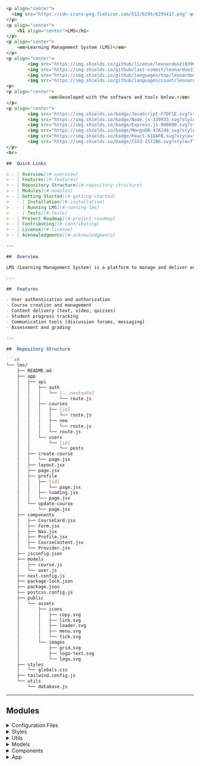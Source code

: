 

```markdown
<p align="center">
  <img src="https://cdn-icons-png.flaticon.com/512/6295/6295417.png" width="100" />
</p>
<p align="center">
    <h1 align="center">LMS</h1>
</p>
<p align="center">
    <em>Learning Management System (LMS)</em>
</p>
<p align="center">
        <img src="https://img.shields.io/github/license/leonardoo210399/lms?style=flat&color=0080ff" alt="license">
        <img src="https://img.shields.io/github/last-commit/leonardoo210399/lms?style=flat&logo=git&logoColor=white&color=0080ff" alt="last-commit">
        <img src="https://img.shields.io/github/languages/top/leonardoo210399/lms?style=flat&color=0080ff" alt="repo-top-language">
        <img src="https://img.shields.io/github/languages/count/leonardoo210399/lms?style=flat&color=0080ff" alt="repo-language-count">
<p>
<p align="center">
                <em>Developed with the software and tools below.</em>
</p>
<p align="center">
        <img src="https://img.shields.io/badge/JavaScript-F7DF1E.svg?style=flat&logo=JavaScript&logoColor=black" alt="JavaScript">
        <img src="https://img.shields.io/badge/Node.js-339933.svg?style=flat&logo=Node.js&logoColor=white" alt="Node.js">
        <img src="https://img.shields.io/badge/Express.js-000000.svg?style=flat&logo=Express&logoColor=white" alt="Express">
        <img src="https://img.shields.io/badge/MongoDB-47A248.svg?style=flat&logo=MongoDB&logoColor=white" alt="MongoDB">
        <img src="https://img.shields.io/badge/React-61DAFB.svg?style=flat&logo=React&logoColor=black" alt="React">
        <img src="https://img.shields.io/badge/CSS3-1572B6.svg?style=flat&logo=CSS3&logoColor=white" alt="CSS3">
</p>
<hr>

##  Quick Links

> - [ Overview](#-overview)
> - [ Features](#-features)
> - [ Repository Structure](#-repository-structure)
> - [ Modules](#-modules)
> - [ Getting Started](#-getting-started)
>   - [ Installation](#-installation)
>   - [ Running LMS](#-running-lms)
>   - [ Tests](#-tests)
> - [ Project Roadmap](#-project-roadmap)
> - [ Contributing](#-contributing)
> - [ License](#-license)
> - [ Acknowledgments](#-acknowledgments)

---

##  Overview

LMS (Learning Management System) is a platform to manage and deliver educational courses online. It provides tools for course management, content delivery, assessments, and communication between instructors and students.

---

##  Features

- User authentication and authorization
- Course creation and management
- Content delivery (text, video, quizzes)
- Student progress tracking
- Communication tools (discussion forums, messaging)
- Assessment and grading

---

##  Repository Structure

```sh
└── lms/
    ├── README.md
    ├── app
    │   ├── api
    │   │   ├── auth
    │   │   │   └── [...nextauth]
    │   │   │       └── route.js
    │   │   ├── courses
    │   │   │   ├── [id]
    │   │   │   │   └── route.js
    │   │   │   ├── new
    │   │   │   │   └── route.js
    │   │   │   └── route.js
    │   │   └── users
    │   │       └── [id]
    │   │           └── posts
    │   ├── create-course
    │   │   └── page.jsx
    │   ├── layout.jsx
    │   ├── page.jsx
    │   ├── profile
    │   │   ├── [id]
    │   │   │   └── page.jsx
    │   │   ├── loading.jsx
    │   │   └── page.jsx
    │   └── update-course
    │       └── page.jsx
    ├── components
    │   ├── CourseCard.jsx
    │   ├── Form.jsx
    │   ├── Nav.jsx
    │   ├── Profile.jsx
    │   ├── CourseContent.jsx
    │   └── Provider.jsx
    ├── jsconfig.json
    ├── models
    │   ├── course.js
    │   └── user.js
    ├── next.config.js
    ├── package-lock.json
    ├── package.json
    ├── postcss.config.js
    ├── public
    │   └── assets
    │       ├── icons
    │       │   ├── copy.svg
    │       │   ├── link.svg
    │       │   ├── loader.svg
    │       │   ├── menu.svg
    │       │   └── tick.svg
    │       └── images
    │           ├── grid.svg
    │           ├── logo-text.svg
    │           └── logo.svg
    ├── styles
    │   └── globals.css
    ├── tailwind.config.js
    └── utils
        └── database.js
```

---

##  Modules

<details closed><summary>Configuration Files</summary>

| File                                                                                                   | Summary                                        |
| ---                                                                                                    | ---                                            |
| [jsconfig.json](https://github.com/leonardoo210399/lms/blob/master/jsconfig.json)                      | Configuration for JavaScript                   |
| [next.config.js](https://github.com/leonardoo210399/lms/blob/master/next.config.js)                    | Next.js configuration                          |
| [postcss.config.js](https://github.com/leonardoo210399/lms/blob/master/postcss.config.js)              | PostCSS configuration                          |
| [package.json](https://github.com/leonardoo210399/lms/blob/master/package.json)                        | Project metadata and dependencies              |
| [tailwind.config.js](https://github.com/leonardoo210399/lms/blob/master/tailwind.config.js)            | Tailwind CSS configuration                     |
| [package-lock.json](https://github.com/leonardoo210399/lms/blob/master/package-lock.json)              | Lockfile for package dependencies              |

</details>

<details closed><summary>Styles</summary>

| File                                                                                                  | Summary                                        |
| ---                                                                                                   | ---                                            |
| [globals.css](https://github.com/leonardoo210399/lms/blob/master/styles/globals.css)                  | Global styles for the application              |

</details>

<details closed><summary>Utils</summary>

| File                                                                                                  | Summary                                        |
| ---                                                                                                   | ---                                            |
| [database.js](https://github.com/leonardoo210399/lms/blob/master/utils/database.js)                   | Database connection utilities                  |

</details>

<details closed><summary>Models</summary>

| File                                                                                                  | Summary                                        |
| ---                                                                                                   | ---                                            |
| [course.js](https://github.com/leonardoo210399/lms/blob/master/models/course.js)                      | Course model definition                        |
| [user.js](https://github.com/leonardoo210399/lms/blob/master/models/user.js)                          | User model definition                          |

</details>

<details closed><summary>Components</summary>

| File                                                                                                  | Summary                                               |
| ---                                                                                                   | ---                                                   |
| [CourseCard.jsx](https://github.com/leonardoo210399/lms/blob/master/components/CourseCard.jsx)        | Component for displaying course information           |
| [Provider.jsx](https://github.com/leonardoo210399/lms/blob/master/components/Provider.jsx)            | Context provider component                            |
| [Form.jsx](https://github.com/leonardoo210399/lms/blob/master/components/Form.jsx)                    | Form component for user input                         |
| [Nav.jsx](https://github.com/leonardoo210399/lms/blob/master/components/Nav.jsx)                      | Navigation bar component                              |
| [Profile.jsx](https://github.com/leonardoo210399/lms/blob/master/components/Profile.jsx)              | Profile component                                     |
| [CourseContent.jsx](https://github.com/leonardoo210399/lms/blob/master/components/CourseContent.jsx)  | Component for displaying course content               |

</details>

<details closed><summary>App</summary>

| File                                                                                                  | Summary                                      |
| ---                                                                                                   | ---                                          |
| [page.jsx](https://github.com/leon